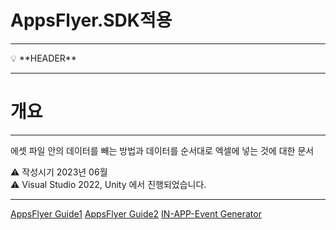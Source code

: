 
# AppsFlyer.SDK적용

---

<aside>
💡 **HEADER**

</aside>

---

# 개요

---

에셋 파일 안의 데이터를 빼는 방법과 데이터를 순서대로 엑셀에 넣는 것에 대한 문서

<aside>
⚠️ 작성시기 2023년 06월

</aside>

<aside>
⚠️ Visual Studio 2022, Unity 에서 진행되었습니다.

</aside>

---

[AppsFlyer Guide1](https://support.appsflyer.com/hc/ko/articles/360007314277)
[AppsFlyer Guide2](https://ko.dev.appsflyer.com/hc/docs/install-android-sdk)
[IN-APP-Event Generator](https://evgen.appsflyer.com/)
